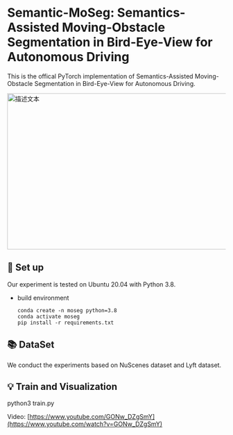# Semantic-MoSeg: Semantics-Assisted Moving-Obstacle Segmentation in Bird-Eye-View for Autonomous Driving

This is the offical PyTorch implementation of  Semantics-Assisted Moving-Obstacle Segmentation in Bird-Eye-View for Autonomous Driving. 


<div>
<img src="https://github.com/lab-sun/Semantic-MoSeg/blob/main/img/arc.png" alt="描述文本" width="720" height="360">
</div>


## 🔑 Set up 
Our experiment is tested on Ubuntu 20.04 with Python 3.8.
- build environment
  ```
  conda create -n moseg python=3.8
  conda activate moseg
  pip install -r requirements.txt
  ```

## 📚 DataSet
We conduct the experiments based on NuScenes dataset and Lyft dataset.


## 💡  Train and Visualization

python3 train.py

Video: [https://www.youtube.com/GONw_DZgSmY](https://www.youtube.com/watch?v=GONw_DZgSmY)
